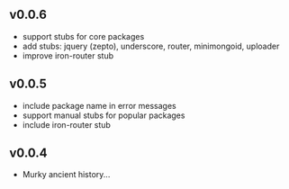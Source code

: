 ## v0.0.6

* support stubs for core packages
* add stubs: jquery (zepto), underscore, router, minimongoid, uploader
* improve iron-router stub
  

## v0.0.5

* include package name in error messages
* support manual stubs for popular packages
* include iron-router stub


## v0.0.4

* Murky ancient history...
